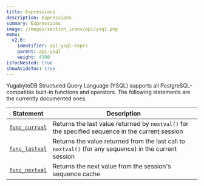 ```yaml
---
title: Expressions
description: Expressions
summary: Expressions
image: /images/section_icons/api/ysql.png
menu:
  v2.0:
    identifier: api-ysql-exprs
    parent: api-ysql
    weight: 4300
isTocNested: true
showAsideToc: true
---
```


YugabyteDB Structured Query Language (YSQL) supports all PostgreSQL-compatible built-in functions and operators. The following statements are the currently documented ones.

| Statement | Description |
|-----------|-------------|
| [`func_currval`](func_currval) | Returns the last value returned by `nextval()` for the specified sequence in the current session |
| [`func_lastval`](func_lastval) | Returns the value returned from the last call to `nextval()` (for any sequence) in the current session|
| [`func_nextval`](func_nextval) | Returns the next value from the session's sequence cache |
